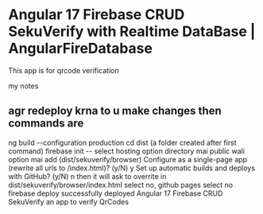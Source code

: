 # Angular 17 Firebase CRUD SekuVerify with Realtime DataBase | AngularFireDatabase
This app is for qrcode verification

my notes
## agr redeploy krna to u make changes then commands are 
 ng build --configuration production
 cd dist (a folder created after first command)
 firebase init -- select hosting option directory mai public wali option mai add (dist/sekuverify/browser) 
 Configure as a single-page app (rewrite all urls to /index.html)? (y/N) y
 Set up automatic builds and deploys with GitHub? (y/N) n
 then it will ask to overrite in dist/sekuverify/browser/index.html select no,
 github pages select no 
 firebase deploy
 successfully deployed
 Angular 17 Firebase CRUD SekuVerify an app to verify QrCodes
